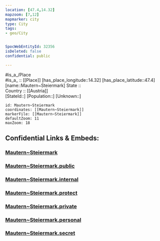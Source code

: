 ```yaml
---
location: [47.4,14.32] 
mapzoom: [7,12] 
mapmarker: city 
type: City
tags:
- geo/City


SpocWebEntityId: 32356
isDeleted: false
confidential: public

---
```

#is_a_/Place  
#is_a_ :: [[Place]] 
[has_place_longitude::14.32] 
[has_place_latitude::47.4] 
[name::Mautern~Steiermark] 
State ::  
Country :: [[Austria]]  
[StateId::] 
[Population::] 
[Unknown::] 


```leaflet
id: Mautern~Steiermark
coordinates: [[Mautern~Steiermark]] 
markerFile: [[Mautern~Steiermark]] 
defaultZoom: 11 
maxZoom: 18
```


## Confidential Links & Embeds: 

### [Mautern~Steiermark](/_Standards/Earth/Continent/Europe/Europe~Central/Austria/Austrias_States/Steiermark/City/Mautern~Steiermark.md) 

### [Mautern~Steiermark.public](/_public/Earth/Continent/Europe/Europe~Central/Austria/Austrias_States/Steiermark/City/Mautern~Steiermark.public.md) 

### [Mautern~Steiermark.internal](/_internal/Earth/Continent/Europe/Europe~Central/Austria/Austrias_States/Steiermark/City/Mautern~Steiermark.internal.md) 

### [Mautern~Steiermark.protect](/_protect/Earth/Continent/Europe/Europe~Central/Austria/Austrias_States/Steiermark/City/Mautern~Steiermark.protect.md) 

### [Mautern~Steiermark.private](/_private/Earth/Continent/Europe/Europe~Central/Austria/Austrias_States/Steiermark/City/Mautern~Steiermark.private.md) 

### [Mautern~Steiermark.personal](/_personal/Earth/Continent/Europe/Europe~Central/Austria/Austrias_States/Steiermark/City/Mautern~Steiermark.personal.md) 

### [Mautern~Steiermark.secret](/_secret/Earth/Continent/Europe/Europe~Central/Austria/Austrias_States/Steiermark/City/Mautern~Steiermark.secret.md)

